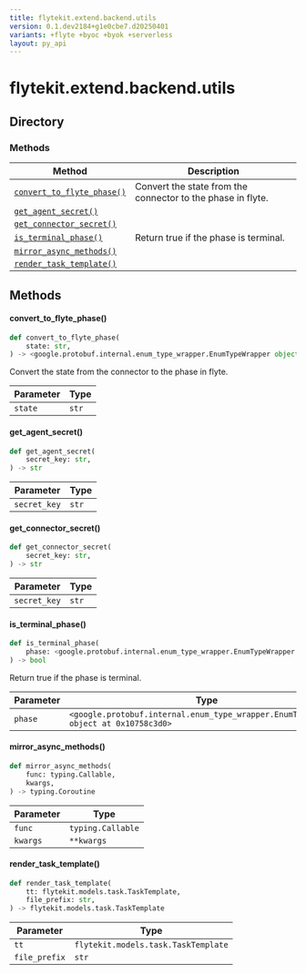 ```yaml
---
title: flytekit.extend.backend.utils
version: 0.1.dev2184+g1e0cbe7.d20250401
variants: +flyte +byoc +byok +serverless
layout: py_api
---
```


# flytekit.extend.backend.utils

## Directory

### Methods

| Method | Description |
|-|-|
| [`convert_to_flyte_phase()`](#convert_to_flyte_phase) | Convert the state from the connector to the phase in flyte. |
| [`get_agent_secret()`](#get_agent_secret) |  |
| [`get_connector_secret()`](#get_connector_secret) |  |
| [`is_terminal_phase()`](#is_terminal_phase) | Return true if the phase is terminal. |
| [`mirror_async_methods()`](#mirror_async_methods) |  |
| [`render_task_template()`](#render_task_template) |  |


## Methods

#### convert_to_flyte_phase()

```python
def convert_to_flyte_phase(
    state: str,
) -> <google.protobuf.internal.enum_type_wrapper.EnumTypeWrapper object at 0x10758c3d0>
```
Convert the state from the connector to the phase in flyte.


| Parameter | Type |
|-|-|
| `state` | `str` |

#### get_agent_secret()

```python
def get_agent_secret(
    secret_key: str,
) -> str
```
| Parameter | Type |
|-|-|
| `secret_key` | `str` |

#### get_connector_secret()

```python
def get_connector_secret(
    secret_key: str,
) -> str
```
| Parameter | Type |
|-|-|
| `secret_key` | `str` |

#### is_terminal_phase()

```python
def is_terminal_phase(
    phase: <google.protobuf.internal.enum_type_wrapper.EnumTypeWrapper object at 0x10758c3d0>,
) -> bool
```
Return true if the phase is terminal.


| Parameter | Type |
|-|-|
| `phase` | `<google.protobuf.internal.enum_type_wrapper.EnumTypeWrapper object at 0x10758c3d0>` |

#### mirror_async_methods()

```python
def mirror_async_methods(
    func: typing.Callable,
    kwargs,
) -> typing.Coroutine
```
| Parameter | Type |
|-|-|
| `func` | `typing.Callable` |
| `kwargs` | ``**kwargs`` |

#### render_task_template()

```python
def render_task_template(
    tt: flytekit.models.task.TaskTemplate,
    file_prefix: str,
) -> flytekit.models.task.TaskTemplate
```
| Parameter | Type |
|-|-|
| `tt` | `flytekit.models.task.TaskTemplate` |
| `file_prefix` | `str` |

